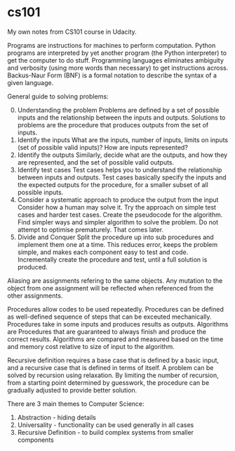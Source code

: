 # cs101
My own notes from CS101 course in Udacity.

Programs are instructions for machines to perform computation.
Python programs are interpreted by yet another program (the Python interpreter) to get the computer to do stuff.
Programming languages eliminates ambiguity and verbosity (using more words than necessary) to get instructions across.
Backus-Naur Form (BNF) is a formal notation to describe the syntax of a given language.

General guide to solving problems:

0. Understanding the problem
  Problems are defined by a set of possible inputs and the relationship between the inputs and outputs.
  Solutions to problems are the procedure that produces outputs from the set of inputs.
1. Identify the inputs
  What are the inputs, number of inputs, limits on inputs (set of possible valid inputs)?
  How are inputs represented?
2. Identify the outputs
  Similarly, decide what are the outputs, and how they are represented, and the set of possible valid outputs.
3. Identify test cases
  Test cases helps you to understand the relationship between inputs and outputs.
  Test cases basically specify the inputs and the expected outputs for the procedure, for a smaller subset of all possible inputs.
4. Consider a systematic approach to produce the output from the input
  Consider how a human may solve it.
  Try the approach on simple test cases and harder test cases.
  Create the pseudocode for the algorithm.
  Find simpler ways and simpler algorithm to solve the problem.
  Do not attempt to optimise prematurely. That comes later.
5. Divide and Conquer
  Split the procedure up into sub procedures and implement them one at a time.
  This reduces error, keeps the problem simple, and makes each component easy to test and code.
  Incrementally create the procedure and test, until a full solution is produced.

Aliasing are assignments refering to the same objects. Any mutation to the object from one assignment will be reflected when referenced from the other assignments.

Procedures allow codes to be used repeatedly.
Procedures can be defined as well-defined sequence of steps that can be exceuted mechanically. Procedures take in some inputs and produces results as outputs.
Algorithms are Procedures that are guaranteed to always finish and produce the correct results.
Algorithms are compared and measured based on the time and memory cost relative to size of input to the algorithm.

Recursive definition requires a base case that is defined by a basic input, and a recursive case that is defined in terms of itself.
A problem can be solved by recursion using relaxation. By limiting the number of recursion, from a starting point determined by guesswork, the procedure can be gradually adjusted to provide better solution.

There are 3 main themes to Computer Science:
1. Abstraction - hiding details
2. Universality - functionality can be used generally in all cases
3. Recursive Definition - to build complex systems from smaller components

